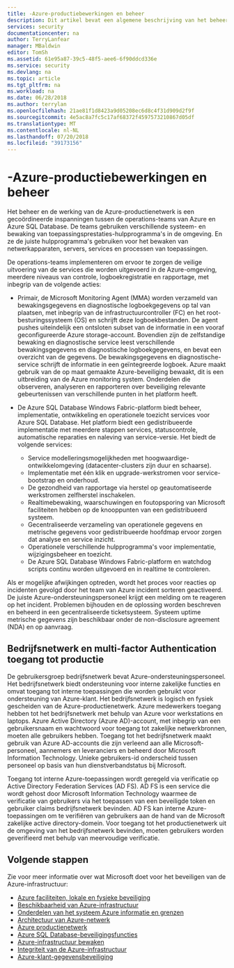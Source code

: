```yaml
---
title: -Azure-productiebewerkingen en beheer
description: Dit artikel bevat een algemene beschrijving van het beheer en het gebruik van de Azure-productienetwerk.
services: security
documentationcenter: na
author: TerryLanfear
manager: MBaldwin
editor: TomSh
ms.assetid: 61e95a87-39c5-48f5-aee6-6f90ddcd336e
ms.service: security
ms.devlang: na
ms.topic: article
ms.tgt_pltfrm: na
ms.workload: na
ms.date: 06/28/2018
ms.author: terrylan
ms.openlocfilehash: 21ae81f1d8423a9d05208ec6d8c4f31d909d2f9f
ms.sourcegitcommit: 4e5ac8a7fc5c17af68372f4597573210867d05df
ms.translationtype: MT
ms.contentlocale: nl-NL
ms.lasthandoff: 07/20/2018
ms.locfileid: "39173156"
---
```

# <a name="azure-production-operations-and-management"></a>-Azure-productiebewerkingen en beheer    
Het beheer en de werking van de Azure-productienetwerk is een gecoördineerde inspanningen tussen de operations-teams van Azure en Azure SQL Database. De teams gebruiken verschillende systeem- en bewaking van toepassingsprestaties-hulpprogramma's in de omgeving. En ze de juiste hulpprogramma's gebruiken voor het bewaken van netwerkapparaten, servers, services en processen van toepassingen.

De operations-teams implementeren om ervoor te zorgen de veilige uitvoering van de services die worden uitgevoerd in de Azure-omgeving, meerdere niveaus van controle, logboekregistratie en rapportage, met inbegrip van de volgende acties:

- Primair, de Microsoft Monitoring Agent (MMA) worden verzameld van bewakingsgegevens en diagnostische logboekgegevens op tal van plaatsen, met inbegrip van de infrastructuurcontroller (FC) en het root-besturingssysteem (OS) en schrijft deze logboekbestanden. De agent pushes uiteindelijk een ontsloten subset van de informatie in een vooraf geconfigureerde Azure storage-account. Bovendien zijn de zelfstandige bewaking en diagnostische service leest verschillende bewakingsgegevens en diagnostische logboekgegevens, en bevat een overzicht van de gegevens. De bewakingsgegevens en diagnostische-service schrijft de informatie in een geïntegreerde logboek. Azure maakt gebruik van de op maat gemaakte Azure-beveiliging bewaakt, dit is een uitbreiding van de Azure monitoring system. Onderdelen die observeren, analyseren en rapporteren over beveiliging relevante gebeurtenissen van verschillende punten in het platform heeft.

- De Azure SQL Database Windows Fabric-platform biedt beheer, implementatie, ontwikkeling en operationele toezicht services voor Azure SQL Database. Het platform biedt een gedistribueerde implementatie met meerdere stappen services, statuscontrole, automatische reparaties en naleving van service-versie. Het biedt de volgende services:

   - Service modelleringsmogelijkheden met hoogwaardige-ontwikkelomgeving (datacenter-clusters zijn duur en schaarse).
   - Implementatie met één klik en upgrade-werkstromen voor service-bootstrap en onderhoud.
   - De gezondheid van rapportage via herstel op geautomatiseerde werkstromen zelfherstel inschakelen.
   - Realtimebewaking, waarschuwingen en foutopsporing van Microsoft faciliteiten hebben op de knooppunten van een gedistribueerd systeem.
   - Gecentraliseerde verzameling van operationele gegevens en metrische gegevens voor gedistribueerde hoofdmap ervoor zorgen dat analyse en service inzicht.
   - Operationele verschillende hulpprogramma's voor implementatie, wijzigingsbeheer en toezicht.
   - De Azure SQL Database Windows Fabric-platform en watchdog scripts continu worden uitgevoerd en in realtime te controleren.

Als er mogelijke afwijkingen optreden, wordt het proces voor reacties op incidenten gevolgd door het team van Azure incident sorteren geactiveerd. De juiste Azure-ondersteuningspersoneel krijgt een melding om te reageren op het incident. Problemen bijhouden en de oplossing worden beschreven en beheerd in een gecentraliseerde ticketsysteem. Systeem uptime metrische gegevens zijn beschikbaar onder de non-disclosure agreement (NDA) en op aanvraag.

## <a name="corporate-network-and-multi-factor-access-to-production"></a>Bedrijfsnetwerk en multi-factor Authentication toegang tot productie
De gebruikersgroep bedrijfsnetwerk bevat Azure-ondersteuningspersoneel. Het bedrijfsnetwerk biedt ondersteuning voor interne zakelijke functies en omvat toegang tot interne toepassingen die worden gebruikt voor ondersteuning van Azure-klant. Het bedrijfsnetwerk is logisch en fysiek gescheiden van de Azure-productienetwerk. Azure medewerkers toegang hebben tot het bedrijfsnetwerk met behulp van Azure voor werkstations en laptops. Azure Active Directory (Azure AD)-account, met inbegrip van een gebruikersnaam en wachtwoord voor toegang tot zakelijke netwerkbronnen, moeten alle gebruikers hebben. Toegang tot het bedrijfsnetwerk maakt gebruik van Azure AD-accounts die zijn verleend aan alle Microsoft-personeel, aannemers en leveranciers en beheerd door Microsoft Information Technology. Unieke gebruikers-id onderscheid tussen personeel op basis van hun dienstverbandstatus bij Microsoft.

Toegang tot interne Azure-toepassingen wordt geregeld via verificatie op Active Directory Federation Services (AD FS). AD FS is een service die wordt gehost door Microsoft Information Technology waarmee de verificatie van gebruikers via het toepassen van een beveiligde token en gebruiker claims bedrijfsnetwerk bevinden. AD FS kan interne Azure-toepassingen om te verifiëren van gebruikers aan de hand van de Microsoft zakelijke active directory-domein. Voor toegang tot het productienetwerk uit de omgeving van het bedrijfsnetwerk bevinden, moeten gebruikers worden geverifieerd met behulp van meervoudige verificatie.

## <a name="next-steps"></a>Volgende stappen
Zie voor meer informatie over wat Microsoft doet voor het beveiligen van de Azure-infrastructuur:

- [Azure faciliteiten, lokale en fysieke beveiliging](azure-physical-security.md)
- [Beschikbaarheid van Azure-infrastructuur](azure-infrastructure-availability.md)
- [Onderdelen van het systeem Azure informatie en grenzen](azure-infrastructure-components.md)
- [Architectuur van Azure-netwerk](azure-infrastructure-network.md)
- [Azure productienetwerk](azure-production-network.md)
- [Azure SQL Database-beveiligingsfuncties](azure-infrastructure-sql.md)
- [Azure-infrastructuur bewaken](azure-infrastructure-monitoring.md)
- [Integriteit van de Azure-infrastructuur](azure-infrastructure-integrity.md)
- [Azure-klant-gegevensbeveiliging](azure-protection-of-customer-data.md)
